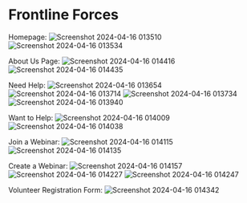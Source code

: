 # Frontline Forces

Homepage:
![Screenshot 2024-04-16 013510](https://github.com/anvita-kumar30/FrontlineForces/assets/109106936/06c3a854-12e4-498e-b498-6c004b87246d)
![Screenshot 2024-04-16 013534](https://github.com/anvita-kumar30/FrontlineForces/assets/109106936/2b845f0f-fb28-4d06-89b5-97e9e6f5c275)

About Us Page:
![Screenshot 2024-04-16 014416](https://github.com/anvita-kumar30/FrontlineForces/assets/109106936/d793fb5e-f46d-46bb-a7a2-ff88d6c14a41)
![Screenshot 2024-04-16 014435](https://github.com/anvita-kumar30/FrontlineForces/assets/109106936/14d9af2b-5c36-4280-b5e8-108f9f14fc2c)

Need Help:
![Screenshot 2024-04-16 013654](https://github.com/anvita-kumar30/FrontlineForces/assets/109106936/33706f0b-7e66-4afd-9058-6a9434f90d69)
![Screenshot 2024-04-16 013714](https://github.com/anvita-kumar30/FrontlineForces/assets/109106936/ac98ff26-d21a-458c-9372-3b330706b56c)
![Screenshot 2024-04-16 013734](https://github.com/anvita-kumar30/FrontlineForces/assets/109106936/04960303-d412-4c8c-90c9-6da472715893)
![Screenshot 2024-04-16 013940](https://github.com/anvita-kumar30/FrontlineForces/assets/109106936/0b03d056-e082-49f3-bf33-9a5dcf34c523)

Want to Help:
![Screenshot 2024-04-16 014009](https://github.com/anvita-kumar30/FrontlineForces/assets/109106936/22a3ba67-bfeb-4646-bdc8-c1642369338f)
![Screenshot 2024-04-16 014038](https://github.com/anvita-kumar30/FrontlineForces/assets/109106936/5587ead2-4335-447e-9678-389cf8a1956c)

Join a Webinar:
![Screenshot 2024-04-16 014115](https://github.com/anvita-kumar30/FrontlineForces/assets/109106936/dbe60da2-0608-4f35-b91e-6873316bb065)
![Screenshot 2024-04-16 014135](https://github.com/anvita-kumar30/FrontlineForces/assets/109106936/e8124fe2-b311-4ffa-9c9e-51c590a32fae)

Create a Webinar:
![Screenshot 2024-04-16 014157](https://github.com/anvita-kumar30/FrontlineForces/assets/109106936/4d3ebb3f-4651-415c-8f0e-3201a0571a7c)
![Screenshot 2024-04-16 014227](https://github.com/anvita-kumar30/FrontlineForces/assets/109106936/132e210a-4a89-4eb3-a493-e70516f6eeed)
![Screenshot 2024-04-16 014247](https://github.com/anvita-kumar30/FrontlineForces/assets/109106936/08c5f485-f4fe-4b3b-b4bc-d59573134800)

Volunteer Registration Form:
![Screenshot 2024-04-16 014342](https://github.com/anvita-kumar30/FrontlineForces/assets/109106936/305f27d1-9378-4250-aec4-1d01df61a516)
